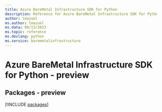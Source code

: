 ```yaml
---
title: Azure BareMetal Infrastructure SDK for Python
description: Reference for Azure BareMetal Infrastructure SDK for Python
author: lmazuel
ms.author: lmazuel
ms.data: 09/13/2023
ms.topic: reference
ms.devlang: python
ms.service: baremetalinfrastructure
---
```

# Azure BareMetal Infrastructure SDK for Python - preview
## Packages - preview
[!INCLUDE [packages](baremetal-infrastructure-index.md)]